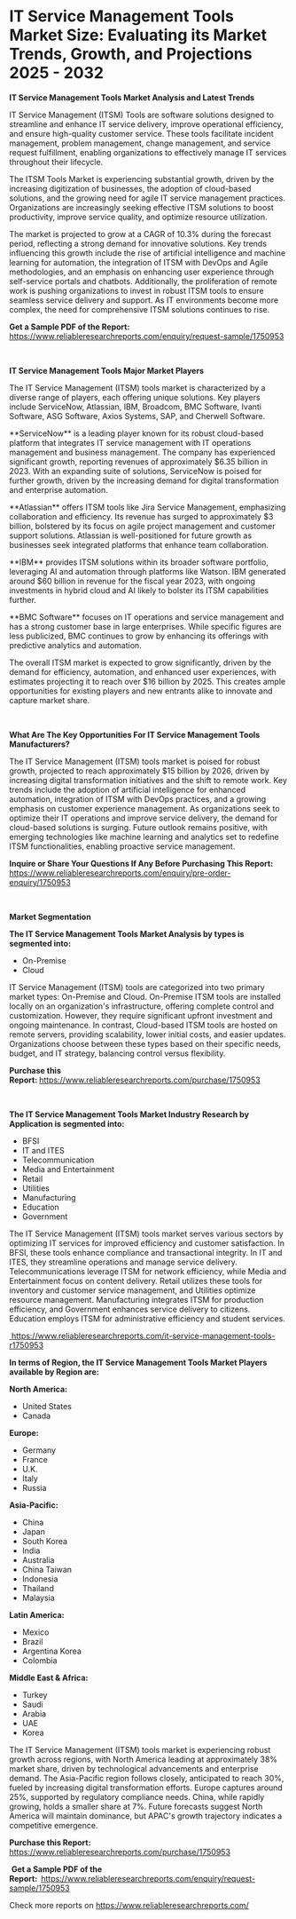<p><h1>IT Service Management Tools Market Size: Evaluating its Market Trends, Growth, and Projections 2025 - 2032</h1></p><p><strong>IT Service Management Tools Market Analysis and Latest Trends</strong></p>
<p><p>IT Service Management (ITSM) Tools are software solutions designed to streamline and enhance IT service delivery, improve operational efficiency, and ensure high-quality customer service. These tools facilitate incident management, problem management, change management, and service request fulfillment, enabling organizations to effectively manage IT services throughout their lifecycle.</p><p>The ITSM Tools Market is experiencing substantial growth, driven by the increasing digitization of businesses, the adoption of cloud-based solutions, and the growing need for agile IT service management practices. Organizations are increasingly seeking effective ITSM solutions to boost productivity, improve service quality, and optimize resource utilization.</p><p>The market is projected to grow at a CAGR of 10.3% during the forecast period, reflecting a strong demand for innovative solutions. Key trends influencing this growth include the rise of artificial intelligence and machine learning for automation, the integration of ITSM with DevOps and Agile methodologies, and an emphasis on enhancing user experience through self-service portals and chatbots. Additionally, the proliferation of remote work is pushing organizations to invest in robust ITSM tools to ensure seamless service delivery and support. As IT environments become more complex, the need for comprehensive ITSM solutions continues to rise.</p></p>
<p><strong>Get a Sample PDF of the Report:&nbsp;</strong> <a href="https://www.reliableresearchreports.com/enquiry/request-sample/1750953?utm_campaign=2298&utm_medium=2&utm_source=Github&utm_content=ia&utm_term=09032025&utm_id=it-service-management-tools">https://www.reliableresearchreports.com/enquiry/request-sample/1750953</a></p>
<p>&nbsp;</p>
<p><strong>IT Service Management Tools Major Market Players</strong></p>
<p><p>The IT Service Management (ITSM) tools market is characterized by a diverse range of players, each offering unique solutions. Key players include ServiceNow, Atlassian, IBM, Broadcom, BMC Software, Ivanti Software, ASG Software, Axios Systems, SAP, and Cherwell Software.</p><p>**ServiceNow** is a leading player known for its robust cloud-based platform that integrates IT service management with IT operations management and business management. The company has experienced significant growth, reporting revenues of approximately $6.35 billion in 2023. With an expanding suite of solutions, ServiceNow is poised for further growth, driven by the increasing demand for digital transformation and enterprise automation.</p><p>**Atlassian** offers ITSM tools like Jira Service Management, emphasizing collaboration and efficiency. Its revenue has surged to approximately $3 billion, bolstered by its focus on agile project management and customer support solutions. Atlassian is well-positioned for future growth as businesses seek integrated platforms that enhance team collaboration.</p><p>**IBM** provides ITSM solutions within its broader software portfolio, leveraging AI and automation through platforms like Watson. IBM generated around $60 billion in revenue for the fiscal year 2023, with ongoing investments in hybrid cloud and AI likely to bolster its ITSM capabilities further.</p><p>**BMC Software** focuses on IT operations and service management and has a strong customer base in large enterprises. While specific figures are less publicized, BMC continues to grow by enhancing its offerings with predictive analytics and automation.</p><p>The overall ITSM market is expected to grow significantly, driven by the demand for efficiency, automation, and enhanced user experiences, with estimates projecting it to reach over $16 billion by 2025. This creates ample opportunities for existing players and new entrants alike to innovate and capture market share.</p></p>
<p>&nbsp;</p>
<p><strong>What Are The Key Opportunities For IT Service Management Tools Manufacturers?</strong></p>
<p><p>The IT Service Management (ITSM) tools market is poised for robust growth, projected to reach approximately $15 billion by 2026, driven by increasing digital transformation initiatives and the shift to remote work. Key trends include the adoption of artificial intelligence for enhanced automation, integration of ITSM with DevOps practices, and a growing emphasis on customer experience management. As organizations seek to optimize their IT operations and improve service delivery, the demand for cloud-based solutions is surging. Future outlook remains positive, with emerging technologies like machine learning and analytics set to redefine ITSM functionalities, enabling proactive service management.</p></p>
<p><strong>Inquire or Share Your Questions If Any Before Purchasing This Report:</strong> <a href="https://www.reliableresearchreports.com/enquiry/pre-order-enquiry/1750953?utm_campaign=2298&utm_medium=2&utm_source=Github&utm_content=ia&utm_term=09032025&utm_id=it-service-management-tools">https://www.reliableresearchreports.com/enquiry/pre-order-enquiry/1750953</a></p>
<p>&nbsp;</p>
<p><strong>Market Segmentation</strong></p>
<p><strong>The IT Service Management Tools Market Analysis by types is segmented into:</strong></p>
<p><ul><li>On-Premise</li><li>Cloud</li></ul></p>
<p><p>IT Service Management (ITSM) tools are categorized into two primary market types: On-Premise and Cloud. On-Premise ITSM tools are installed locally on an organization's infrastructure, offering complete control and customization. However, they require significant upfront investment and ongoing maintenance. In contrast, Cloud-based ITSM tools are hosted on remote servers, providing scalability, lower initial costs, and easier updates. Organizations choose between these types based on their specific needs, budget, and IT strategy, balancing control versus flexibility.</p></p>
<p><strong>Purchase this Report:&nbsp;</strong><a href="https://www.reliableresearchreports.com/purchase/1750953?utm_campaign=2298&utm_medium=2&utm_source=Github&utm_content=ia&utm_term=09032025&utm_id=it-service-management-tools">https://www.reliableresearchreports.com/purchase/1750953</a></p>
<p>&nbsp;</p>
<p><strong>The IT Service Management Tools Market Industry Research by Application is segmented into:</strong></p>
<p><ul><li>BFSI</li><li>IT and ITES</li><li>Telecommunication</li><li>Media and Entertainment</li><li>Retail</li><li>Utilities</li><li>Manufacturing</li><li>Education</li><li>Government</li></ul></p>
<p><p>The IT Service Management (ITSM) tools market serves various sectors by optimizing IT services for improved efficiency and customer satisfaction. In BFSI, these tools enhance compliance and transactional integrity. In IT and ITES, they streamline operations and manage service delivery. Telecommunications leverage ITSM for network efficiency, while Media and Entertainment focus on content delivery. Retail utilizes these tools for inventory and customer service management, and Utilities optimize resource management. Manufacturing integrates ITSM for production efficiency, and Government enhances service delivery to citizens. Education employs ITSM for administrative efficiency and student services.</p></p>
<p><a href="https://www.reliableresearchreports.com/it-service-management-tools-r1750953?utm_campaign=2298&utm_medium=2&utm_source=Github&utm_content=ia&utm_term=09032025&utm_id=it-service-management-tools">&nbsp;https://www.reliableresearchreports.com/it-service-management-tools-r1750953</a></p>
<p><strong>In terms of Region, the IT Service Management Tools Market Players available by Region are:</strong></p>
<p>
    <p> <strong> North America: </strong>
        <ul>
            <li>United States</li>
            <li>Canada</li>
        </ul>
        </p> 
    <p> <strong> Europe: </strong>
        <ul>
            <li>Germany</li>
            <li>France</li>
            <li>U.K.</li>
            <li>Italy</li>
            <li>Russia</li>
        </ul>
        </p> 
    <p> <strong> Asia-Pacific: </strong>
        <ul>
            <li>China</li>
            <li>Japan</li>
            <li>South Korea</li>
            <li>India</li>
            <li>Australia</li>
            <li>China Taiwan</li>
            <li>Indonesia</li>
            <li>Thailand</li>
            <li>Malaysia</li>
        </ul>
        </p> 
    <p> <strong> Latin America: </strong>
        <ul>
            <li>Mexico</li>
            <li>Brazil</li>
            <li>Argentina Korea</li>
            <li>Colombia</li>
        </ul>
        </p> 
    <p> <strong> Middle East & Africa: </strong>
        <ul>
            <li>Turkey</li>
            <li>Saudi</li>
            <li>Arabia</li>
            <li>UAE</li>
            <li>Korea</li>
        </ul>
    </p>
    </p>
<p><p>The IT Service Management (ITSM) tools market is experiencing robust growth across regions, with North America leading at approximately 38% market share, driven by technological advancements and enterprise demand. The Asia-Pacific region follows closely, anticipated to reach 30%, fueled by increasing digital transformation efforts. Europe captures around 25%, supported by regulatory compliance needs. China, while rapidly growing, holds a smaller share at 7%. Future forecasts suggest North America will maintain dominance, but APAC's growth trajectory indicates a competitive emergence.</p></p>
<p><strong>Purchase this Report: </strong><a href="https://www.reliableresearchreports.com/purchase/1750953?utm_campaign=2298&utm_medium=2&utm_source=Github&utm_content=ia&utm_term=09032025&utm_id=it-service-management-tools">https://www.reliableresearchreports.com/purchase/1750953</a></p>
<p>&nbsp;<strong>Get a Sample PDF of the Report:&nbsp;&nbsp;</strong><a href="https://www.reliableresearchreports.com/enquiry/request-sample/1750953?utm_campaign=2298&utm_medium=2&utm_source=Github&utm_content=ia&utm_term=09032025&utm_id=it-service-management-tools">https://www.reliableresearchreports.com/enquiry/request-sample/1750953</a></p>
<p><strong></strong></p>
<p>Check more reports on <a href="https://www.reliableresearchreports.com/?utm_campaign=2298&utm_medium=2&utm_source=Github&utm_content=ia&utm_term=09032025&utm_id=it-service-management-tools">https://www.reliableresearchreports.com/</a></p>